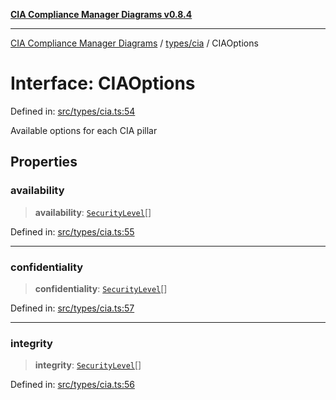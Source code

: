 [**CIA Compliance Manager Diagrams v0.8.4**](../../../README.md)

***

[CIA Compliance Manager Diagrams](../../../modules.md) / [types/cia](../README.md) / CIAOptions

# Interface: CIAOptions

Defined in: [src/types/cia.ts:54](https://github.com/Hack23/cia-compliance-manager/blob/a6d8d6a2cab2160940b9a047208c12088d7e02cf/src/types/cia.ts#L54)

Available options for each CIA pillar

## Properties

### availability

> **availability**: [`SecurityLevel`](../type-aliases/SecurityLevel.md)[]

Defined in: [src/types/cia.ts:55](https://github.com/Hack23/cia-compliance-manager/blob/a6d8d6a2cab2160940b9a047208c12088d7e02cf/src/types/cia.ts#L55)

***

### confidentiality

> **confidentiality**: [`SecurityLevel`](../type-aliases/SecurityLevel.md)[]

Defined in: [src/types/cia.ts:57](https://github.com/Hack23/cia-compliance-manager/blob/a6d8d6a2cab2160940b9a047208c12088d7e02cf/src/types/cia.ts#L57)

***

### integrity

> **integrity**: [`SecurityLevel`](../type-aliases/SecurityLevel.md)[]

Defined in: [src/types/cia.ts:56](https://github.com/Hack23/cia-compliance-manager/blob/a6d8d6a2cab2160940b9a047208c12088d7e02cf/src/types/cia.ts#L56)
